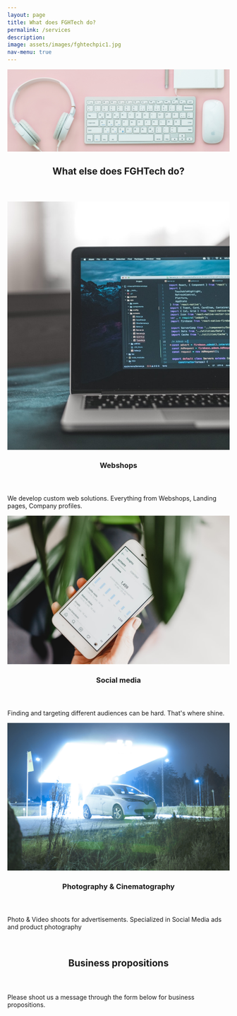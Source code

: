 ```yaml
---
layout: page
title: What does FGHTech do?
permalink: /services
description:
image: assets/images/fghtechpic1.jpg
nav-menu: true
---
```


<!-- Main -->
<div id="main">

<!-- One -->
<section id="one">
	<div class="inner">
    <span class="image fit"><img src="assets/images/fghtechpic1.jpg" alt="" /></span>
		<header class="major">
			<h1>What else does FGHTech do?</h1>
		</header>

<!-- Content -->
<!-- <h2 id="content">Sample Content</h2> -->
<p style="font-style: normal;"></p>



<!-- One -->
<!-- <section id="one">
	<div class="inner">
		<header class="major">
			<h2>Web development</h2>
		</header>
		<p>We develop custom web solutions. Everything from Landingpages, Webshops, Personal pages, Blogs, Info sites.</p>
	</div>
</section> -->

<!-- Two -->
<section id="two" class="spotlights">
	<section>
		<a href="generic.html" class="image">
			<img src="assets/images/pic08.jpg" alt="" data-position="center center" />
		</a>
		<div class="content">
			<div class="inner">
				<header class="major">
					<h3>Webshops</h3>
				</header>
				<p>We develop custom web solutions. Everything from Webshops, Landing pages, Company profiles.</p>
				<!-- <ul class="actions">
					<li><a href="generic.html" class="button">Learn more</a></li>
				</ul> -->
			</div>
		</div>
	</section>
	<section>
		<a href="generic.html" class="image">
			<img src="assets/images/pic09.jpg" alt="" data-position="top center" />
		</a>
		<div class="content">
			<div class="inner">
				<header class="major">
					<h3>Social media</h3>
				</header>
				<p>Finding and targeting different audiences can be hard. That's where shine.</p>
				<!-- <ul class="actions">
					<li><a href="generic.html" class="button">Learn more</a></li>
				</ul> -->
			</div>
		</div>
	</section>
	<section>
		<a href="generic.html" class="image">
			<img src="assets/images/renaultpic.jpg" alt="" data-position="25% 25%" />
		</a>
		<div class="content">
			<div class="inner">
				<header class="major">
					<h3>Photography & Cinematography</h3>
				</header>
				<p>Photo & Video shoots for advertisements. Specialized in Social Media ads and product photography</p>
				<!-- <ul class="actions">
					<li><a href="generic.html" class="button">Learn more</a></li>
				</ul> -->
			</div>
		</div>
	</section>
</section>
<br>
<!-- Three -->
<section id="three">
	<div class="inner">
		<header class="major">
			<h2>Business propositions</h2>
		</header>
		<p>Please shoot us a message through the form below for business propositions.</p>
		<!--<ul class="actions">
			<li><a href="/services" class="button next">Get Started</a></li>
		</ul>-->
	</div>
</section>

</div>

